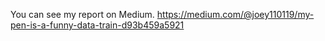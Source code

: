 You can see my report on Medium.
https://medium.com/@joey110119/my-pen-is-a-funny-data-train-d93b459a5921

